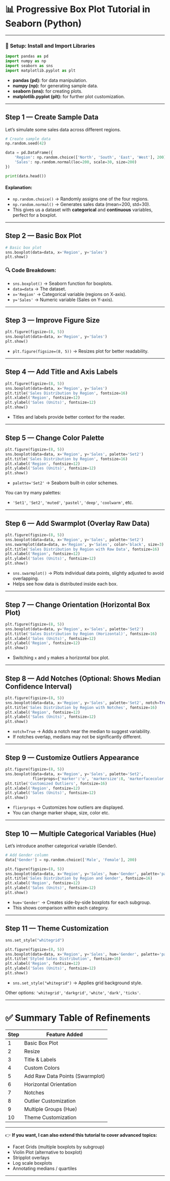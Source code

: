 
# 📊 **Progressive Box Plot Tutorial in Seaborn (Python)**

---

### 🧰 **Setup: Install and Import Libraries**

```python
import pandas as pd
import numpy as np
import seaborn as sns
import matplotlib.pyplot as plt
```

* **pandas (pd):** for data manipulation.
* **numpy (np):** for generating sample data.
* **seaborn (sns):** for creating plots.
* **matplotlib.pyplot (plt):** for further plot customization.

---

## Step 1 — Create Sample Data

Let’s simulate some sales data across different regions.

```python
# Create sample data
np.random.seed(42)

data = pd.DataFrame({
    'Region': np.random.choice(['North', 'South', 'East', 'West'], 200),
    'Sales': np.random.normal(loc=200, scale=30, size=200)
})

print(data.head())
```

#### Explanation:

* `np.random.choice()` → Randomly assigns one of the four regions.
* `np.random.normal()` → Generates sales data (mean=200, std=30).
* This gives us a dataset with **categorical** and **continuous** variables, perfect for a boxplot.

---

## Step 2 — Basic Box Plot

```python
# Basic box plot
sns.boxplot(data=data, x='Region', y='Sales')
plt.show()
```

### 🔍 Code Breakdown:

* `sns.boxplot()` → Seaborn function for boxplots.
* `data=data` → The dataset.
* `x='Region'` → Categorical variable (regions on X-axis).
* `y='Sales'` → Numeric variable (Sales on Y-axis).

---

## Step 3 — Improve Figure Size

```python
plt.figure(figsize=(8, 5))
sns.boxplot(data=data, x='Region', y='Sales')
plt.show()
```

* `plt.figure(figsize=(8, 5))` → Resizes plot for better readability.

---

## Step 4 — Add Title and Axis Labels

```python
plt.figure(figsize=(8, 5))
sns.boxplot(data=data, x='Region', y='Sales')
plt.title('Sales Distribution by Region', fontsize=16)
plt.xlabel('Region', fontsize=12)
plt.ylabel('Sales (Units)', fontsize=12)
plt.show()
```

* Titles and labels provide better context for the reader.

---

## Step 5 — Change Color Palette

```python
plt.figure(figsize=(8, 5))
sns.boxplot(data=data, x='Region', y='Sales', palette='Set2')
plt.title('Sales Distribution by Region', fontsize=16)
plt.xlabel('Region', fontsize=12)
plt.ylabel('Sales (Units)', fontsize=12)
plt.show()
```

* `palette='Set2'` → Seaborn built-in color schemes.

You can try many palettes:

* `'Set1'`, `'Set2'`, `'muted'`, `'pastel'`, `'deep'`, `'coolwarm'`, etc.

---

## Step 6 — Add Swarmplot (Overlay Raw Data)

```python
plt.figure(figsize=(8, 5))
sns.boxplot(data=data, x='Region', y='Sales', palette='Set2')
sns.swarmplot(data=data, x='Region', y='Sales', color='black', size=3)
plt.title('Sales Distribution by Region with Raw Data', fontsize=16)
plt.xlabel('Region', fontsize=12)
plt.ylabel('Sales (Units)', fontsize=12)
plt.show()
```

* `sns.swarmplot()` → Plots individual data points, slightly adjusted to avoid overlapping.
* Helps see how data is distributed inside each box.

---

## Step 7 — Change Orientation (Horizontal Box Plot)

```python
plt.figure(figsize=(8, 5))
sns.boxplot(data=data, y='Region', x='Sales', palette='Set2')
plt.title('Sales Distribution by Region (Horizontal)', fontsize=16)
plt.xlabel('Sales (Units)', fontsize=12)
plt.ylabel('Region', fontsize=12)
plt.show()
```

* Switching `x` and `y` makes a horizontal box plot.

---

## Step 8 — Add Notches (Optional: Shows Median Confidence Interval)

```python
plt.figure(figsize=(8, 5))
sns.boxplot(data=data, x='Region', y='Sales', palette='Set2', notch=True)
plt.title('Sales Distribution by Region with Notches', fontsize=16)
plt.xlabel('Region', fontsize=12)
plt.ylabel('Sales (Units)', fontsize=12)
plt.show()
```

* `notch=True` → Adds a notch near the median to suggest variability.
* If notches overlap, medians may not be significantly different.

---

## Step 9 — Customize Outliers Appearance

```python
plt.figure(figsize=(8, 5))
sns.boxplot(data=data, x='Region', y='Sales', palette='Set2',
            flierprops={'marker':'o', 'markersize':8, 'markerfacecolor':'red'})
plt.title('Customized Outliers', fontsize=16)
plt.xlabel('Region', fontsize=12)
plt.ylabel('Sales (Units)', fontsize=12)
plt.show()
```

* `flierprops` → Customizes how outliers are displayed.
* You can change marker shape, size, color etc.

---

## Step 10 — Multiple Categorical Variables (Hue)

Let’s introduce another categorical variable (Gender).

```python
# Add Gender column
data['Gender'] = np.random.choice(['Male', 'Female'], 200)

plt.figure(figsize=(8, 5))
sns.boxplot(data=data, x='Region', y='Sales', hue='Gender', palette='pastel')
plt.title('Sales Distribution by Region and Gender', fontsize=16)
plt.xlabel('Region', fontsize=12)
plt.ylabel('Sales (Units)', fontsize=12)
plt.show()
```

* `hue='Gender'` → Creates side-by-side boxplots for each subgroup.
* This shows comparison within each category.

---

## Step 11 — Theme Customization

```python
sns.set_style("whitegrid")

plt.figure(figsize=(8, 5))
sns.boxplot(data=data, x='Region', y='Sales', hue='Gender', palette='pastel')
plt.title('Styled Sales Distribution', fontsize=16)
plt.xlabel('Region', fontsize=12)
plt.ylabel('Sales (Units)', fontsize=12)
plt.show()
```

* `sns.set_style("whitegrid")` → Applies grid background style.

Other options: `'whitegrid'`, `'darkgrid'`, `'white'`, `'dark'`, `'ticks'`.

---

# ✅ **Summary Table of Refinements**

| Step | Feature Added                   |
| ---- | ------------------------------- |
| 1    | Basic Box Plot                  |
| 2    | Resize                          |
| 3    | Title & Labels                  |
| 4    | Custom Colors                   |
| 5    | Add Raw Data Points (Swarmplot) |
| 6    | Horizontal Orientation          |
| 7    | Notches                         |
| 8    | Outlier Customization           |
| 9    | Multiple Groups (Hue)           |
| 10   | Theme Customization             |

---

👉 **If you want, I can also extend this tutorial to cover advanced topics:**

* Facet Grids (multiple boxplots by subgroup)
* Violin Plot (alternative to boxplot)
* Stripplot overlays
* Log scale boxplots
* Annotating medians / quartiles

---

